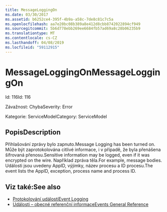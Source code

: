 ```yaml
---
title: MessageLoggingOn
ms.date: 03/30/2017
ms.assetid: b6252ce4-395f-4b9a-a58c-7de8c81c7c5a
ms.openlocfilehash: aa7e20bc08b389a8e412d8cbb8742022894cf949
ms.sourcegitcommit: 5b6d778ebb269ee6684fb57ad69a8c28b06235b9
ms.translationtype: MT
ms.contentlocale: cs-CZ
ms.lasthandoff: 04/08/2019
ms.locfileid: "59112915"
---
```

# <a name="messageloggingon"></a><span data-ttu-id="0ea1c-102">MessageLoggingOn</span><span class="sxs-lookup"><span data-stu-id="0ea1c-102">MessageLoggingOn</span></span>
<span data-ttu-id="0ea1c-103">Id: 116</span><span class="sxs-lookup"><span data-stu-id="0ea1c-103">Id: 116</span></span>  
  
 <span data-ttu-id="0ea1c-104">Závažnost: Chyba</span><span class="sxs-lookup"><span data-stu-id="0ea1c-104">Severity: Error</span></span>  
  
 <span data-ttu-id="0ea1c-105">Kategorie: ServiceModel</span><span class="sxs-lookup"><span data-stu-id="0ea1c-105">Category: ServiceModel</span></span>  
  
## <a name="description"></a><span data-ttu-id="0ea1c-106">Popis</span><span class="sxs-lookup"><span data-stu-id="0ea1c-106">Description</span></span>  
 <span data-ttu-id="0ea1c-107">Přihlašování zprávy bylo zapnuto.</span><span class="sxs-lookup"><span data-stu-id="0ea1c-107">Message Logging has been turned on.</span></span> <span data-ttu-id="0ea1c-108">Může být zaprotokolována citlivé informace, i v případě, že byla přenášena šifrovaná přenosu.</span><span class="sxs-lookup"><span data-stu-id="0ea1c-108">Sensitive information may be logged, even if it was encrypted on the wire.</span></span> <span data-ttu-id="0ea1c-109">Například zpráva těla.</span><span class="sxs-lookup"><span data-stu-id="0ea1c-109">For example, message bodies.</span></span> <span data-ttu-id="0ea1c-110">Události jsou uvedeny AppID, výjimky, název procesu a ID procesu.</span><span class="sxs-lookup"><span data-stu-id="0ea1c-110">The event lists the AppID, exception, process name and process ID.</span></span>  
  
## <a name="see-also"></a><span data-ttu-id="0ea1c-111">Viz také:</span><span class="sxs-lookup"><span data-stu-id="0ea1c-111">See also</span></span>

- [<span data-ttu-id="0ea1c-112">Protokolování událostí</span><span class="sxs-lookup"><span data-stu-id="0ea1c-112">Event Logging</span></span>](../../../../../docs/framework/wcf/diagnostics/event-logging/index.md)
- [<span data-ttu-id="0ea1c-113">Události – obecné referenční informace</span><span class="sxs-lookup"><span data-stu-id="0ea1c-113">Events General Reference</span></span>](../../../../../docs/framework/wcf/diagnostics/event-logging/events-general-reference.md)
